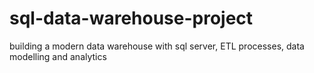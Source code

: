 # sql-data-warehouse-project
building a modern data warehouse with sql server, ETL processes, data modelling and analytics
